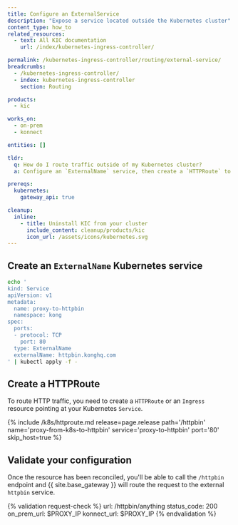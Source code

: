 ```yaml
---
title: Configure an ExternalService
description: "Expose a service located outside the Kubernetes cluster"
content_type: how_to
related_resources:
  - text: All KIC documentation
    url: /index/kubernetes-ingress-controller/

permalink: /kubernetes-ingress-controller/routing/external-service/
breadcrumbs:
  - /kubernetes-ingress-controller/
  - index: kubernetes-ingress-controller
    section: Routing

products:
  - kic

works_on:
  - on-prem
  - konnect

entities: []

tldr:
  q: How do I route traffic outside of my Kubernetes cluster?
  a: Configure an `ExternalName` service, then create a `HTTPRoute` to route traffic to the service.

prereqs:
  kubernetes:
    gateway_api: true

cleanup:
  inline:
    - title: Uninstall KIC from your cluster
      include_content: cleanup/products/kic
      icon_url: /assets/icons/kubernetes.svg
---
```


## Create an `ExternalName` Kubernetes service

```bash
echo '
kind: Service
apiVersion: v1
metadata:
  name: proxy-to-httpbin
  namespace: kong
spec:
  ports:
  - protocol: TCP
    port: 80
  type: ExternalName
  externalName: httpbin.konghq.com
' | kubectl apply -f -
```

## Create a HTTPRoute

To route HTTP traffic, you need to create a `HTTPRoute` or an `Ingress` resource pointing at your Kubernetes `Service`.

{% include /k8s/httproute.md release=page.release path='/httpbin' name='proxy-from-k8s-to-httpbin' service='proxy-to-httpbin' port='80' skip_host=true %}

## Validate your configuration

Once the resource has been reconciled, you'll be able to call the `/httpbin` endpoint and {{ site.base_gateway }} will route the request to the external `httpbin` service.

{% validation request-check %}
url: /httpbin/anything
status_code: 200
on_prem_url: $PROXY_IP
konnect_url: $PROXY_IP
{% endvalidation %}
